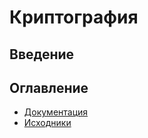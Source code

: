 # Криптография

## Введение

## Оглавление

* [Документация](./docs/README.md)
* [Исходники](./src)

